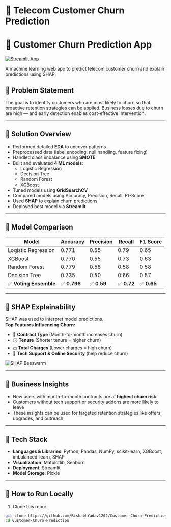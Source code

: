 # 🔮 Telecom Customer Churn Prediction

# 🔮 Customer Churn Prediction App

[![Streamlit App](https://img.shields.io/badge/Streamlit-Live_App-ff4b4b?logo=streamlit&logoColor=white)](https://rishabhyadav1202-customer-churn-prediction-app-oa1ke2.streamlit.app)

A machine learning web app to predict telecom customer churn and explain predictions using SHAP.


## 📌 Problem Statement

The goal is to identify customers who are most likely to churn so that proactive retention strategies can be applied. Business losses due to churn are high — and early detection enables cost-effective intervention.

---

## 🧠 Solution Overview

- Performed detailed **EDA** to uncover patterns
- Preprocessed data (label encoding, null handling, feature fixing)
- Handled class imbalance using **SMOTE**
- Built and evaluated **4 ML models**:
  - Logistic Regression
  - Decision Tree
  - Random Forest
  - XGBoost
- Tuned models using **GridSearchCV**
- Compared models using Accuracy, Precision, Recall, F1-Score
- Used **SHAP** to explain churn predictions
- Deployed best model via **Streamlit**

---

## 🧪 Model Comparison

| Model                | Accuracy | Precision | Recall | F1 Score |
|---------------------|----------|-----------|--------|----------|
| Logistic Regression | 0.771    | 0.55      | 0.79   | 0.65     |
| XGBoost             | 0.770    | 0.55      | 0.73   | 0.63     |
| Random Forest       | 0.779    | 0.58      | 0.58   | 0.58     |
| Decision Tree       | 0.735    | 0.50      | 0.66   | 0.57     |
| ✅ **Voting Ensemble** | ✅ **0.796** | ✅ **0.59** | ✅ **0.72** | ✅ **0.65** |

---

## 🧠 SHAP Explainability

SHAP was used to interpret model predictions.  
**Top Features Influencing Churn:**
- 📜 **Contract Type** (Month-to-month increases churn)
- 🕒 **Tenure** (Shorter tenure = higher churn)
- 💵 **Total Charges** (Lower charges = high churn)
- 🔐 **Tech Support & Online Security** (help reduce churn)

![SHAP Beeswarm](![image](https://github.com/user-attachments/assets/09ed7af8-dc5a-470a-8e2c-17a55272d606))

---

## 💼 Business Insights

- New users with month-to-month contracts are at **highest churn risk**
- Customers without tech support or security addons are more likely to leave
- These insights can be used for targeted retention strategies like offers, upgrades, and outreach

---

## 🚀 Tech Stack

- **Languages & Libraries**: Python, Pandas, NumPy, scikit-learn, XGBoost, imbalanced-learn, SHAP
- **Visualization**: Matplotlib, Seaborn
- **Deployment**: Streamlit
- **Model Storage**: Pickle

---

## 🔧 How to Run Locally

1. Clone this repo:
```bash
git clone https://github.com/RishabhYadav1202/Customer-Churn-Prediction.git
cd Customer-Churn-Prediction
